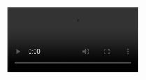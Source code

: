 <!DOCTYPE html>
<html lang="en">
<head>
    <meta charset="UTF-8">
    <meta name="viewport" content="width=device-width, initial-scale=1.0">
    <title>GitHub Video Player</title>
</head>
<body>
    <video controls autoplay>
        <source src="https://github.com/SmugFest/kiss_me_again/assets/167689974/023aa743-64ab-4e21-8222-69e573e00867" type="video/mp4">
        Your browser does not support the video tag.
    </video>
</body>
</html>
